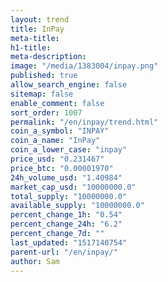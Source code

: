 ```yaml
---
layout: trend
title: InPay
meta-title: 
h1-title: 
meta-description: 
image: "/media/1383004/inpay.png"
published: true
allow_search_engine: false
sitemap: false
enable_comment: false
sort_order: 1007
permalink: "/en/inpay/trend.html"
coin_a_symbol: "INPAY"
coin_a_name: "InPay"
coin_a_lower_case: "inpay"
price_usd: "0.231467"
price_btc: "0.00001970"
24h_volume_usd: "1.40984"
market_cap_usd: "10000000.0"
total_supply: "10000000.0"
available_supply: "10000000.0"
percent_change_1h: "0.54"
percent_change_24h: "6.2"
percent_change_7d: ""
last_updated: "1517140754"
parent-url: "/en/inpay/"
author: Sam
---
```


